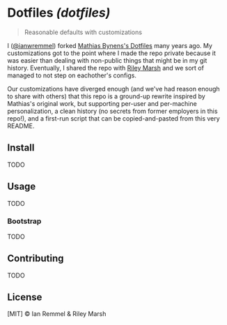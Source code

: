 # Dotfiles _(dotfiles)_

> Reasonable defaults with customizations

I ([@ianwremmel](https://github.com/ianwremmel)) forked
[Mathias Bynens's Dotfiles](https://github.com/mathiasbynens/dotfiles) many
years ago. My customizations got to the point where I made the repo private
because it was easier than dealing with non-public things that might be in my
git history. Eventually, I shared the repo with
[Riley Marsh](https://github.com/rimarsh) and we sort of managed to not step on
eachother's configs.

Our customizations have diverged enough (and we've had reason enough to share
with others) that this repo is a ground-up rewrite inspired by Mathias's
original work, but supporting per-user and per-machine personalization, a clean
history (no secrets from former employers in this repo!), and a first-run script
that can be copied-and-pasted from this very README.

## Install

TODO

## Usage

TODO

### Bootstrap

TODO

## Contributing

TODO

## License

[MIT] &copy; Ian Remmel & Riley Marsh
